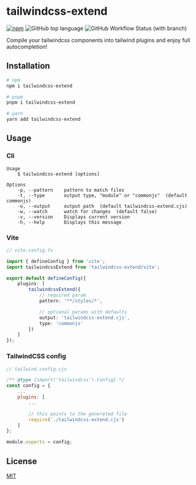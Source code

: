 # tailwindcss-extend

[![npm](https://img.shields.io/npm/v/tailwindcss-extend)](https://www.npmjs.com/package/tailwindcss-extend)
![GitHub top language](https://img.shields.io/github/languages/top/david-plugge/tailwindcss-extend)
![GitHub Workflow Status (with branch)](https://img.shields.io/github/actions/workflow/status/david-plugge/tailwindcss-extend/main.yaml?branch=main)

Compile your tailwindcss components into tailwind plugins and enjoy full autocompletion!

## Installation

```bash
# npm
npm i tailwindcss-extend

# pnpm
pnpm i tailwindcss-extend

# yarn
yarn add tailwindcss-extend
```

## Usage

### Cli

```
Usage
    $ tailwindcss-extend [options]

Options
    -p, --pattern    pattern to match files
    -t, --type       output type, "module" or "commonjs"  (default commonjs)
    -o, --output     output path  (default tailwindcss-extend.cjs)
    -w, --watch      watch for changes  (default false)
    -v, --version    Displays current version
    -h, --help       Displays this message
```

### Vite

```ts
// vite.config.ts

import { defineConfig } from 'vite';
import tailwindcssExtend from 'tailwindcss-extend/vite';

export default defineConfig({
	plugins: [
		tailwindcssExtend({
			// required param
			pattern: '**/styles/*',

			// optional params with defaults
			output: 'tailwindcss-extend.cjs',
			type: 'commonjs'
		})
	]
});
```

### TailwindCSS config

```js
// tailwind.config.cjs

/** @type {import('tailwindcss').Config} */
const config = {
	...
	plugins: [
		...

		// this points to the genereted file
		require('./tailwindcss-extend.cjs')
	]
};

module.exports = config;
```

## License

[MIT](https://github.com/david-plugge/tailwindcss-extend/blob/main/LICENSE)
